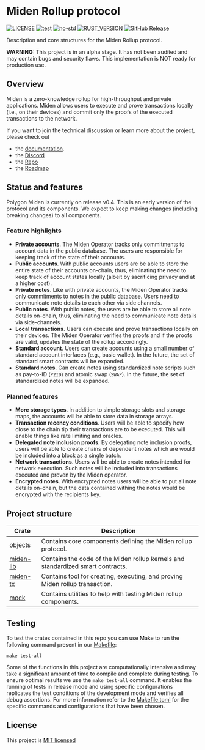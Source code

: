 # Miden Rollup protocol

[![LICENSE](https://img.shields.io/badge/license-MIT-blue.svg)](https://github.com/0xPolygonMiden/miden-base/blob/main/LICENSE)
[![test](https://github.com/0xPolygonMiden/miden-base/actions/workflows/test.yml/badge.svg)](https://github.com/0xPolygonMiden/miden-base/actions/workflows/test.yml)
[![no-std](https://github.com/0xPolygonMiden/miden-base/actions/workflows/no-std.yml/badge.svg)](https://github.com/0xPolygonMiden/miden-base/actions/workflows/no-std.yml)
[![RUST_VERSION](https://img.shields.io/badge/rustc-1.78+-lightgray.svg)](https://www.rust-lang.org/tools/install)
[![GitHub Release](https://img.shields.io/github/release/0xPolygonMiden/miden-base)](https://github.com/0xPolygonMiden/miden-base/releases/)

Description and core structures for the Miden Rollup protocol.

**WARNING:** This project is in an alpha stage. It has not been audited and may contain bugs and security flaws. This implementation is NOT ready for production use.

## Overview

Miden is a zero-knowledge rollup for high-throughput and private applications. Miden allows users to execute and prove transactions locally (i.e., on their devices) and commit only the proofs of the executed transactions to the network.

If you want to join the technical discussion or learn more about the project, please check out

* the [documentation](https://0xpolygonmiden.github.io/miden-base/).
* the [Discord](https://discord.gg/0xpolygondevs)
* the [Repo](https://github.com/0xPolygonMiden)
* the [Roadmap](roadmap.md)

## Status and features

Polygon Miden is currently on release v0.4. This is an early version of the protocol and its components. We expect to keep making changes (including breaking changes) to all components.

### Feature highlights

* **Private accounts**. The Miden Operator tracks only commitments to account data in the public database. The users are responsible for keeping track of the state of their accounts.
* **Public accounts**. With public accounts users are be able to store the entire state of their accounts on-chain, thus, eliminating the need to keep track of account states locally (albeit by sacrificing privacy and at a higher cost).
* **Private notes**. Like with private accounts, the Miden Operator tracks only commitments to notes in the public database. Users need to communicate note details to each other via side channels.
* **Public notes**. With public notes, the users are be able to store all note details on-chain, thus, eliminating the need to communicate note details via side-channels.
* **Local transactions**. Users can execute and prove transactions locally on their devices. The Miden Operator verifies the proofs and if the proofs are valid, updates the state of the rollup accordingly.
* **Standard account**. Users can create accounts using a small number of standard account interfaces (e.g., basic wallet). In the future, the set of standard smart contracts will be expanded.
* **Standard notes**. Can create notes using standardized note scripts such as pay-to-ID (`P2ID`) and atomic swap (`SWAP`). In the future, the set of standardized notes will be expanded.

### Planned features

* **More storage types**. In addition to simple storage slots and storage maps, the accounts will be able to store data in storage arrays.
* **Transaction recency conditions**. Users will be able to specify how close to the chain tip their transactions are to be executed. This will enable things like rate limiting and oracles.
* **Delegated note inclusion proofs**. By delegating note inclusion proofs, users will be able to create chains of dependent notes which are would be included into a block as a single batch.
* **Network transactions**. Users will be able to create notes intended for network execution. Such notes will be included into transactions executed and proven by the Miden operator.
* **Encrypted notes**. With encrypted notes users will be able to put all note details on-chain, but the data contained withing the notes would be encrypted with the recipients key.

## Project structure

| Crate                    | Description |
| ------------------------ | ----------- |
| [objects](objects)       | Contains core components defining the Miden rollup protocol. |
| [miden-lib](miden-lib)   | Contains the code of the Miden rollup kernels and standardized smart contracts. |
| [miden-tx](miden-tx)     | Contains tool for creating, executing, and proving Miden rollup transaction. |
| [mock](mock)             | Contains utilities to help with testing Miden rollup components.|

## Testing

To test the crates contained in this repo you can use Make to run the following command present in our [Makefile](Makefile):

```shell
make test-all
```

Some of the functions in this project are computationally intensive and may take a significant amount of time to compile and complete during testing. To ensure optimal results we use the `make test-all` command. It enables the running of tests in release mode and using specific configurations replicates the test conditions of the development mode and verifies all debug assertions. For more information refer to the [Makefile.toml](Makefile.toml) for the specific commands and configurations that have been chosen.

## License

This project is [MIT licensed](./LICENSE)
